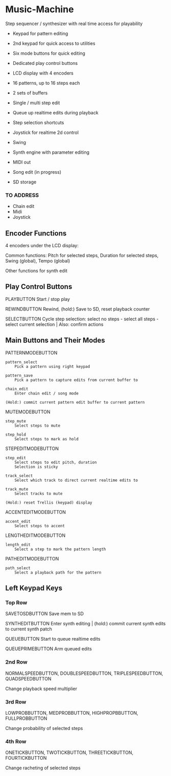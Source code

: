 # Music-Machine

Step sequencer / synthesizer with real time access for playability

* Keypad for pattern editing
* 2nd keypad for quick access to utilities
* Six mode buttons for quick editing
* Dedicated play control buttons
* LCD display with 4 encoders

* 16 patterns, up to 16 steps each
* 2 sets of buffers
* Single / multi step edit
* Queue up realtime edits during playback
* Step selection shortcuts
* Joystick for realtime 2d control
* Swing
* Synth engine with parameter editing
* MIDI out
* Song edit (in progress)
* SD storage
               
### TO ADDRESS
* Chain edit
* Midi
* Joystick
               
## Encoder Functions
4 encoders under the LCD display:

Common functions: Pitch for selected steps, Duration for selected steps, Swing (global), Tempo (global)

Other functions for synth edit

## Play Control Buttons

PLAYBUTTON  Start / stop play
  
REWINDBUTTON  Rewind, (hold:) Save to SD, reset playback counter

SELECTBUTTON  Cycle step selection: select no steps - select all steps - select current selection  |  Also: confirm actions
               

## Main Buttons and Their Modes

PATTERNMODEBUTTON

    pattern_select 
        Pick a pattern using right keypad    
    
    pattern_save
        Pick a pattern to capture edits from current buffer to
    
    chain_edit
        Enter chain edit / song mode
        
    (Hold:) commit current pattern edit buffer to current pattern
    
MUTEMODEBUTTON

    step_mute
        Select steps to mute
        
    step_hold
        Select steps to mark as hold

STEPEDITMODEBUTTON

    step_edit
        Select steps to edit pitch, duration
        Selection is sticky
        
    track_select
        Select which track to direct current realtime edits to
    
    track_mute
        Select tracks to mute

    (Hold:) reset Trellis (keypad) display
               
ACCENTEDITMODEBUTTON

    accent_edit
        Select steps to accent
    
LENGTHEDITMODEBUTTON

    length_edit
        Select a step to mark the pattern length

PATHEDITMODEBUTTON

    path_select
        Select a playback path for the pattern

## Left Keypad Keys

### Top Row
SAVETOSDBUTTON Save mem to SD

SYNTHEDITBUTTON Enter synth editing | (hold:) commit current synth edits to current synth patch

QUEUEBUTTON Start to queue realtime edits

QUEUEPRIMEBUTTON Arm queued edits

### 2nd Row
NORMALSPEEDBUTTON, DOUBLESPEEDBUTTON, TRIPLESPEEDBUTTON, QUADSPEEDBUTTON

Change playback speed multiplier

### 3rd Row
LOWPROBBUTTON, MEDPROBBUTTON, HIGHPROPBBUTTON, FULLPROBBUTTON

Change probability of selected steps

### 4th Row
ONETICKBUTTON, TWOTICKBUTTON, THREETICKBUTTON, FOURTICKBUTTON

Change racheting of selected steps


